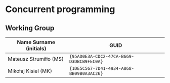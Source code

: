 # Concurrent programming

## Working Group

| Name Surname (initials) | GUID                                     |
| ----------------------- | ---------------------------------------- |
| Mateusz Strumiłło (MS)  | `{95AD0E3A-CDC2-47CA-B669-D3DBCB9FEC0A}` |
| Mikołaj Kisiel (MK)     | `{1DE5C567-7D41-4934-A868-BB09B0A3AC26}` |

